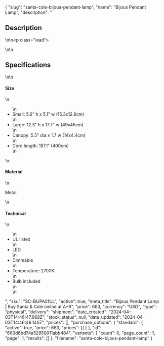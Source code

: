 {
  "slug": "santa-cole-bijous-pendant-lamp",
  "name": "Bijous Pendant Lamp",
  "description": "<h2>Description</h2>\n<!-- split -->\n<p class=\"lead\"> </p>\n<!-- split -->\n<h2>Specifications</h2>\n<!-- split -->\n<h4>Size</h4>\n<ul>\n<li>Small: 5.9\" h x 5.1\" w (15.3x12.9cm)</li>\n<li>Large: 12.3\" h x 17.7\" w (49x45cm)</li>\n<li>Canopy: 5.5\" dia x 1.7 w (14x4.4cm)</li>\n<li>Cord length: 157.1\" (400cm)</li>\n</ul>\n<h4>Material</h4>\n<p>Metal</p>\n<h4>Technical</h4>\n<ul>\n<li>UL listed</li>\n<li>LED</li>\n<li>Dimmable</li>\n<li>Temperature: 2700K</li>\n<li>Bulb included<br>\n</li>\n</ul>",
  "sku": "SC-BIJPA01UL",
  "active": true,
  "meta_title": "Bijous Pendant Lamp | Buy Santa & Cole online at A+R",
  "price": 663,
  "currency": "USD",
  "type": "physical",
  "delivery": "shipment",
  "date_created": "2024-04-03T14:46:47.968Z",
  "stock_status": null,
  "date_updated": "2024-04-03T14:46:48.140Z",
  "prices": [],
  "purchase_options": {
    "standard": {
      "active": true,
      "price": 663,
      "prices": []
    }
  },
  "id": "660d6bd74a52950011abb484",
  "variants": {
    "count": 0,
    "page_count": 1,
    "page": 1,
    "results": []
  },
  "filename": "santa-cole-bijous-pendant-lamp"
}